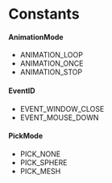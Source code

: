 # Constants #

#### AnimationMode ####
- ANIMATION_LOOP
- ANIMATION_ONCE
- ANIMATION_STOP

#### EventID ####
- EVENT_WINDOW_CLOSE
- EVENT_MOUSE_DOWN

#### PickMode ####
- PICK_NONE
- PICK_SPHERE
- PICK_MESH
